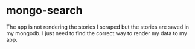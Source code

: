 # mongo-search

The app is not rendering the stories I scraped but the stories are saved in my mongodb. I just need to find the correct way to render my data to my app.